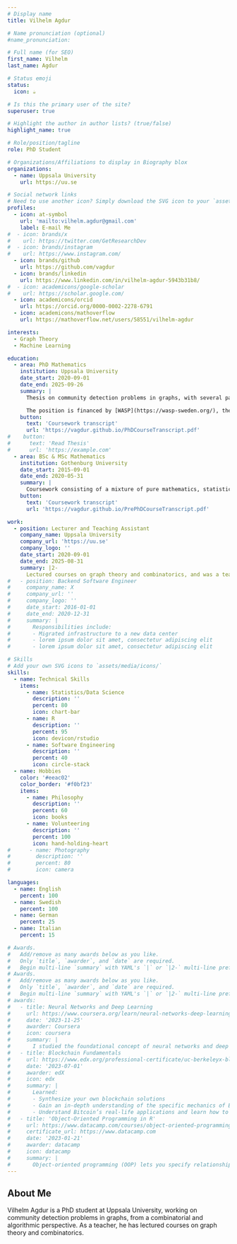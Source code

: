 ```yaml
---
# Display name
title: Vilhelm Agdur

# Name pronunciation (optional)
#name_pronunciation: 

# Full name (for SEO)
first_name: Vilhelm
last_name: Agdur

# Status emoji
status:
  icon: ☕️

# Is this the primary user of the site?
superuser: true

# Highlight the author in author lists? (true/false)
highlight_name: true

# Role/position/tagline
role: PhD Student

# Organizations/Affiliations to display in Biography blox
organizations:
  - name: Uppsala University
    url: https://uu.se

# Social network links
# Need to use another icon? Simply download the SVG icon to your `assets/media/icons/` folder.
profiles:
  - icon: at-symbol
    url: 'mailto:vilhelm.agdur@gmail.com'
    label: E-mail Me
#  - icon: brands/x
#    url: https://twitter.com/GetResearchDev
#  - icon: brands/instagram
#    url: https://www.instagram.com/
  - icon: brands/github
    url: https://github.com/vagdur
  - icon: brands/linkedin
    url: https://www.linkedin.com/in/vilhelm-agdur-5943b31b8/
#  - icon: academicons/google-scholar
#    url: https://scholar.google.com/
  - icon: academicons/orcid
    url: https://orcid.org/0000-0002-2278-6791
  - icon: academicons/mathoverflow
    url: https://mathoverflow.net/users/58551/vilhelm-agdur

interests:
  - Graph Theory
  - Machine Learning

education:
  - area: PhD Mathematics
    institution: Uppsala University
    date_start: 2020-09-01
    date_end: 2025-09-26
    summary: |
      Thesis on community detection problems in graphs, with several papers on various aspects of this.

      The position is financed by [WASP](https://wasp-sweden.org/), the largest-ever privately funded Swedish research program on AI and Autonomous Systems, and thus included significant coursework on artifical intelligence and software engineering.
    button:
      text: 'Coursework transcript'
      url: 'https://vagdur.github.io/PhDCourseTranscript.pdf'
#    button:
#      text: 'Read Thesis'
#      url: 'https://example.com'
  - area: BSc & MSc Mathematics
    institution: Gothenburg University
    date_start: 2015-09-01
    date_end: 2020-05-31
    summary: |
      Coursework consisting of a mixture of pure mathematics, statistics, and machine learning. Master's and bachelor's theses in probability.
    button:
      text: 'Coursework transcript'
      url: 'https://vagdur.github.io/PrePhDCourseTranscript.pdf'

work:
  - position: Lecturer and Teaching Assistant
    company_name: Uppsala University
    company_url: 'https://uu.se'
    company_logo: ''
    date_start: 2020-09-01
    date_end: 2025-08-31
    summary: |2-
      Lectured courses on graph theory and combinatorics, and was a teaching assistant for various basic statistics and probability courses many times.
#   - position: Backend Software Engineer
#     company_name: X
#     company_url: ''
#     company_logo: ''
#     date_start: 2016-01-01
#     date_end: 2020-12-31
#     summary: |
#       Responsibilities include:
#       - Migrated infrastructure to a new data center
#       - lorem ipsum dolor sit amet, consectetur adipiscing elit
#       - lorem ipsum dolor sit amet, consectetur adipiscing elit

# Skills
# Add your own SVG icons to `assets/media/icons/`
skills:
  - name: Technical Skills
    items:
      - name: Statistics/Data Science
        description: ''
        percent: 80
        icon: chart-bar
      - name: R
        description: ''
        percent: 95
        icon: devicon/rstudio
      - name: Software Engineering
        description: ''
        percent: 40
        icon: circle-stack
  - name: Hobbies
    color: '#eeac02'
    color_border: '#f0bf23'
    items:
      - name: Philosophy
        description: ''
        percent: 60
        icon: books
      - name: Volunteering
        description: ''
        percent: 100
        icon: hand-holding-heart
#      - name: Photography
#        description: ''
#        percent: 80
#        icon: camera

languages:
  - name: English
    percent: 100
  - name: Swedish
    percent: 100
  - name: German
    percent: 25
  - name: Italian
    percent: 15

# Awards.
#   Add/remove as many awards below as you like.
#   Only `title`, `awarder`, and `date` are required.
#   Begin multi-line `summary` with YAML's `|` or `|2-` multi-line prefix and indent 2 spaces below.
# Awards.
#   Add/remove as many awards below as you like.
#   Only `title`, `awarder`, and `date` are required.
#   Begin multi-line `summary` with YAML's `|` or `|2-` multi-line prefix and indent 2 spaces below.
# awards:
#   - title: Neural Networks and Deep Learning
#     url: https://www.coursera.org/learn/neural-networks-deep-learning
#     date: '2023-11-25'
#     awarder: Coursera
#     icon: coursera
#     summary: |
#       I studied the foundational concept of neural networks and deep learning. By the end, I was familiar with the significant technological trends driving the rise of deep learning; build, train, and apply fully connected deep neural networks; implement efficient (vectorized) neural networks; identify key parameters in a neural network’s architecture; and apply deep learning to your own applications.
#   - title: Blockchain Fundamentals
#     url: https://www.edx.org/professional-certificate/uc-berkeleyx-blockchain-fundamentals
#     date: '2023-07-01'
#     awarder: edX
#     icon: edx
#     summary: |
#       Learned:
#       - Synthesize your own blockchain solutions
#       - Gain an in-depth understanding of the specific mechanics of Bitcoin
#       - Understand Bitcoin’s real-life applications and learn how to attack and destroy Bitcoin, Ethereum, smart contracts and Dapps, and alternatives to Bitcoin’s Proof-of-Work consensus algorithm
#   - title: 'Object-Oriented Programming in R'
#     url: https://www.datacamp.com/courses/object-oriented-programming-with-s3-and-r6-in-r
#     certificate_url: https://www.datacamp.com
#     date: '2023-01-21'
#     awarder: datacamp
#     icon: datacamp
#     summary: |
#       Object-oriented programming (OOP) lets you specify relationships between functions and the objects that they can act on, helping you manage complexity in your code. This is an intermediate level course, providing an introduction to OOP, using the S3 and R6 systems. S3 is a great day-to-day R programming tool that simplifies some of the functions that you write. R6 is especially useful for industry-specific analyses, working with web APIs, and building GUIs.
---
```


## About Me

Vilhelm Agdur is a PhD student at Uppsala University, working on community detection problems in graphs, from a combinatorial and algorithmic perspective. As a teacher, he has lectured courses on graph theory and combinatorics.

